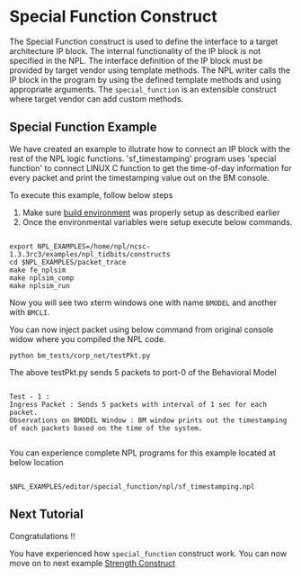 # Special Function Construct

The Special Function construct is used to define the interface to a target architecture IP block. The internal functionality of the IP block is not specified in the NPL. The interface definition of the IP block must be provided by target vendor using template methods. The NPL writer calls the IP block in the program by using the defined template methods and using appropriate arguments. The ```special_function``` is an extensible construct where target vendor can add custom methods.


## Special Function Example 
We have created an example to illutrate how to connect an IP block with the rest of the NPL logic functions. 'sf_timestamping' program uses 'special function' to connect LINUX C function to get the time-of-day information for every packet and print the timestamping value out on the BM console.

To execute this example, follow below steps

1. Make sure [build environment](https://github.com/nplang/NPL-Tutorials#npl-build-enivronment) was properly setup as described earlier
2. Once the environmental variables were setup execute below commands. 
````

export NPL_EXAMPLES=/home/npl/ncsc-1.3.3rc3/examples/npl_tidbits/constructs
cd $NPL_EXAMPLES/packet_trace
make fe_nplsim
make nplsim_comp
make nplsim_run

````

Now you will see two xterm windows one with name ```BMODEL``` and another with ```BMCLI```. 

You can now inject packet using below command  from original console widow where you compiled the NPL code. 

````
python bm_tests/corp_net/testPkt.py

````

The above testPkt.py sends 5  packets to port-0 of the Behavioral Model

````

Test - 1 :
Ingress Packet : Sends 5 packets with interval of 1 sec for each packet.
Observations on BMODEL Window : BM window prints out the timestamping of each packets based on the time of the system.


````

You can experience complete NPL programs for this example located at below location

````

$NPL_EXAMPLES/editor/special_function/npl/sf_timestamping.npl

````

## Next Tutorial 

Congratulations !!

You have experienced how ```special_function``` construct work. You can now move on to next example [Strength Construct](https://github.com/nplang/NPL-Tutorials/blob/master/NPL-Tidbits/Strength)
